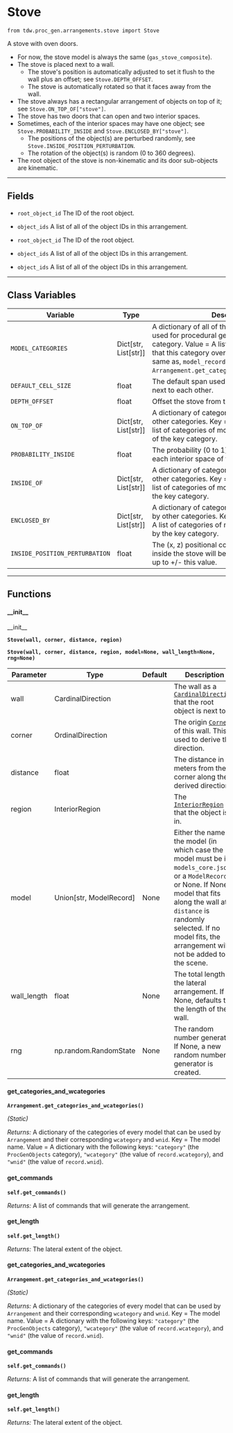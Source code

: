 # Stove

`from tdw.proc_gen.arrangements.stove import Stove`

A stove with oven doors.

- For now, the stove model is always the same (`gas_stove_composite`).
- The stove is placed next to a wall.
  - The stove's position is automatically adjusted to set it flush to the wall plus an offset; see `Stove.DEPTH_OFFSET`.
  - The stove is automatically rotated so that it faces away from the wall.
- The stove always has a rectangular arrangement of objects on top of it; see `Stove.ON_TOP_OF["stove"]`.
- The stove has two doors that can open and two interior spaces.
- Sometimes, each of the interior spaces may have one object; see `Stove.PROBABILITY_INSIDE` and `Stove.ENCLOSED_BY["stove"]`.
  - The positions of the object(s) are perturbed randomly, see `Stove.INSIDE_POSITION_PERTURBATION`.
  - The rotation of the object(s) is random (0 to 360 degrees).
- The root object of the stove is non-kinematic and its door sub-objects are kinematic.

***

## Fields

- `root_object_id` The ID of the root object.

- `object_ids` A list of all of the object IDs in this arrangement.

- `root_object_id` The ID of the root object.

- `object_ids` A list of all of the object IDs in this arrangement.

- `object_ids` A list of all of the object IDs in this arrangement.

***

## Class Variables

| Variable | Type | Description | Value |
| --- | --- | --- | --- |
| `MODEL_CATEGORIES` | Dict[str, List[str]] | A dictionary of all of the models that may be used for procedural generation. Key = The category. Value = A list of model names. Note that this category overlaps with, but is not the same as, `model_record.wcategory`; see: `Arrangement.get_categories_and_wcategories()`. | `loads(Path(resource_filename(__name__, "data/models.json")).read_text())` |
| `DEFAULT_CELL_SIZE` | float | The default span used for arranging objects next to each other. | `0.6096` |
| `DEPTH_OFFSET` | float | Offset the stove from the wall by this distance. | `0.16595` |
| `ON_TOP_OF` | Dict[str, List[str]] | A dictionary of categories that can be on top of other categories. Key = A category. Value = A list of categories of models that can be on top of the key category. | `loads(Path(resource_filename(__name__, "data/on_top_of.json")).read_text())` |
| `PROBABILITY_INSIDE` | float | The probability (0 to 1) of adding objects inside each interior space of the stove. | `0.7` |
| `INSIDE_OF` | Dict[str, List[str]] | A dictionary of categories that can be inside of other categories. Key = A category. Value = A list of categories of models that can inside of the key category. | `loads(Path(resource_filename(__name__, "data/inside_of.json")).read_text())` |
| `ENCLOSED_BY` | Dict[str, List[str]] | A dictionary of categories that can be enclosed by other categories. Key = A category. Value = A list of categories of models that can enclosed by the key category. | `loads(Path(resource_filename(__name__, "data/enclosed_by.json")).read_text())` |
| `INSIDE_POSITION_PERTURBATION` | float | The (x, z) positional coordinates of objects inside the stove will be randomly perturbed by up to +/- this value. | `0.04` |

***

## Functions

#### \_\_init\_\_

\_\_init\_\_

**`Stove(wall, corner, distance, region)`**

**`Stove(wall, corner, distance, region, model=None, wall_length=None, rng=None)`**

| Parameter | Type | Default | Description |
| --- | --- | --- | --- |
| wall |  CardinalDirection |  | The wall as a [`CardinalDirection`](../../cardinal_direction.md) that the root object is next to. |
| corner |  OrdinalDirection |  | The origin [`Corner`](../../corner.md) of this wall. This is used to derive the direction. |
| distance |  float |  | The distance in meters from the corner along the derived direction. |
| region |  InteriorRegion |  | The [`InteriorRegion`](../../scene_data/interior_region.md) that the object is in. |
| model |  Union[str, ModelRecord] | None | Either the name of the model (in which case the model must be in `models_core.json`), or a `ModelRecord`, or None. If None, a model that fits along the wall at `distance` is randomly selected. If no model fits, the arrangement will not be added to the scene. |
| wall_length |  float  | None | The total length of the lateral arrangement. If None, defaults to the length of the wall. |
| rng |  np.random.RandomState  | None | The random number generator. If None, a new random number generator is created. |

#### get_categories_and_wcategories

**`Arrangement.get_categories_and_wcategories()`**

_(Static)_

_Returns:_  A dictionary of the categories of every model that can be used by `Arrangement` and their corresponding `wcategory` and `wnid`. Key = The model name. Value = A dictionary with the following keys: `"category"` (the `ProcGenObjects` category), `"wcategory"` (the value of `record.wcategory`), and `"wnid"` (the value of `record.wnid`).

#### get_commands

**`self.get_commands()`**

_Returns:_  A list of commands that will generate the arrangement.

#### get_length

**`self.get_length()`**

_Returns:_  The lateral extent of the object.

#### get_categories_and_wcategories

**`Arrangement.get_categories_and_wcategories()`**

_(Static)_

_Returns:_  A dictionary of the categories of every model that can be used by `Arrangement` and their corresponding `wcategory` and `wnid`. Key = The model name. Value = A dictionary with the following keys: `"category"` (the `ProcGenObjects` category), `"wcategory"` (the value of `record.wcategory`), and `"wnid"` (the value of `record.wnid`).

#### get_commands

**`self.get_commands()`**

_Returns:_  A list of commands that will generate the arrangement.

#### get_length

**`self.get_length()`**

_Returns:_  The lateral extent of the object.